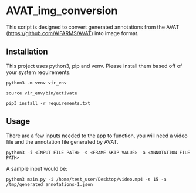 # AVAT_img_conversion

This script is designed to convert generated annotations from the AVAT (https://github.com/AIFARMS/AVAT) into image format.

## Installation

This project uses python3, pip and venv. Please install them based off of your system requirements.

```
python3 -m venv vir_env
```
```
source vir_env/bin/activate
```
```
pip3 install -r requirements.txt
```

## Usage

There are a few inputs needed to the app to function, you will need a video file and the annotation file generated by AVAT. 

```
python3 -i <INPUT FILE PATH> -s <FRAME SKIP VALUE> -a <ANNOTATION FILE PATH>
```

A sample input would be:

```
python3 main.py -i /home/test_user/Desktop/video.mp4 -s 15 -a /tmp/generated_annotations-1.json
```